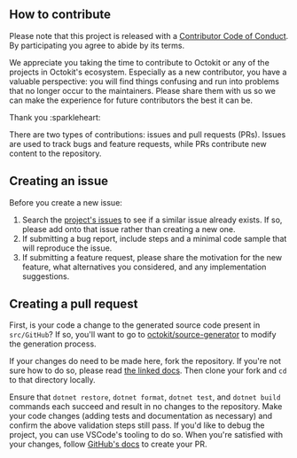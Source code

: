 ## How to contribute

Please note that this project is released with a [Contributor Code of Conduct](./CODE_OF_CONDUCT.md). By participating you agree to abide by its terms.

We appreciate you taking the time to contribute to Octokit or any of the projects in Octokit's ecosystem. Especially as a new contributor, you have a valuable perspective: you will find things confusing and run into problems that no longer occur to the maintainers. Please share them with us so we can make the experience for future contributors the best it can be.

Thank you :sparkleheart:

There are two types of contributions: issues and pull requests (PRs). Issues are used to track bugs and feature requests, while PRs contribute new content to the repository.

## Creating an issue

Before you create a new issue:
1. Search the [project's issues](https://github.com/octokit/dotnet-sdk/issues) to see if a similar issue already exists. If so, please add onto that issue rather than creating a new one.
1. If submitting a bug report, include steps and a minimal code sample that will reproduce the issue.
1. If submitting a feature request, please share the motivation for the new feature, what alternatives you considered, and any implementation suggestions.

## Creating a pull request

First, is your code a change to the generated source code present in `src/GitHub`? If so, you'll want to go to [octokit/source-generator](https://github.com/octokit/source-generator) to modify the generation process.

If your changes do need to be made here, fork the repository. If you're not sure how to do so, please read [the linked docs](https://docs.github.com/en/pull-requests/collaborating-with-pull-requests/working-with-forks/fork-a-repo). Then clone your fork and `cd` to that directory locally.

Ensure that `dotnet restore`, `dotnet format`, `dotnet test`, and `dotnet build` commands each succeed and result in no changes to the repository. Make your code changes (adding tests and documentation as necessary) and confirm the above validation steps still pass. If you'd like to debug the project, you can use VSCode's tooling to do so. When you're satisfied with your changes, follow [GitHub's docs](https://docs.github.com/en/pull-requests/collaborating-with-pull-requests/proposing-changes-to-your-work-with-pull-requests/creating-a-pull-request) to create your PR.
